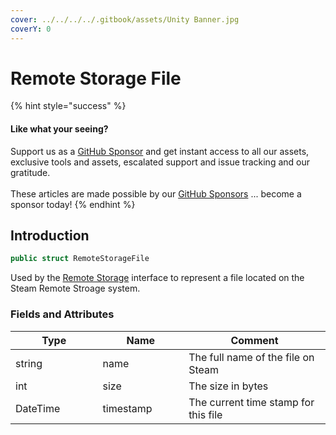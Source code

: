 ```yaml
---
cover: ../../../../.gitbook/assets/Unity Banner.jpg
coverY: 0
---
```


# Remote Storage File

{% hint style="success" %}
#### Like what your seeing?

Support us as a [GitHub Sponsor](../../../../become-a-sponsor/) and get instant access to all our assets, exclusive tools and assets, escalated support and issue tracking and our gratitude.\
\
These articles are made possible by our [GitHub Sponsors](../../../../become-a-sponsor/) ... become a sponsor today!
{% endhint %}

## Introduction

```csharp
public struct RemoteStorageFile
```

Used by the [Remote Storage](../../api-extensions/remotestorage.client.md) interface to represent a file located on the Steam Remote Stroage system.

### Fields and Attributes

<table><thead><tr><th width="187.56643368118847">Type</th><th width="173.82668241105068">Name</th><th width="375.82373346952215">Comment</th></tr></thead><tbody><tr><td>string</td><td>name</td><td>The full name of the file on Steam</td></tr><tr><td>int</td><td>size</td><td>The size in bytes</td></tr><tr><td>DateTime</td><td>timestamp</td><td>The current time stamp for this file</td></tr></tbody></table>

